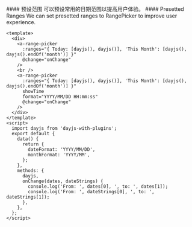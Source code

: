 <cn>
#### 预设范围
可以预设常用的日期范围以提高用户体验。
</cn>

<us>
#### Presetted Ranges
We can set presetted ranges to RangePicker to improve user experience.
</us>

```tpl
<template>
  <div>
    <a-range-picker
      :ranges="{ Today: [dayjs(), dayjs()], 'This Month': [dayjs(), dayjs().endOf('month')] }"
      @change="onChange"
    />
    <br />
    <a-range-picker
      :ranges="{ Today: [dayjs(), dayjs()], 'This Month': [dayjs(), dayjs().endOf('month')] }"
      showTime
      format="YYYY/MM/DD HH:mm:ss"
      @change="onChange"
    />
  </div>
</template>
<script>
  import dayjs from 'dayjs-with-plugins';
  export default {
    data() {
      return {
        dateFormat: 'YYYY/MM/DD',
        monthFormat: 'YYYY/MM',
      };
    },
    methods: {
      dayjs,
      onChange(dates, dateStrings) {
        console.log('From: ', dates[0], ', to: ', dates[1]);
        console.log('From: ', dateStrings[0], ', to: ', dateStrings[1]);
      },
    },
  };
</script>
```
